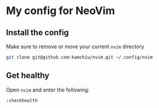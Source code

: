 # My config for NeoVim

## Install the config

Make sure to remove or move your current `nvim` directory

```sh
git clone git@github.com:kamchiu/nvim.git ~/.config/nvim
```

## Get healthy

Open `nvim` and enter the following:

```
:checkhealth
```

